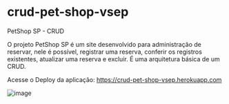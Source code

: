 # crud-pet-shop-vsep

PetShop SP - CRUD

O projeto PetShop SP é um site desenvolvido para administração de reservar, nele é possível, registrar uma reserva, conferir os registros existentes, atualizar uma reserva e excluir. É uma arquitetura básica de um CRUD.

Acesse o Deploy da aplicação: https://crud-pet-shop-vsep.herokuapp.com

![image](https://user-images.githubusercontent.com/60067591/151206251-1b506024-23a5-428e-b96d-cc2f08dde09e.png)



